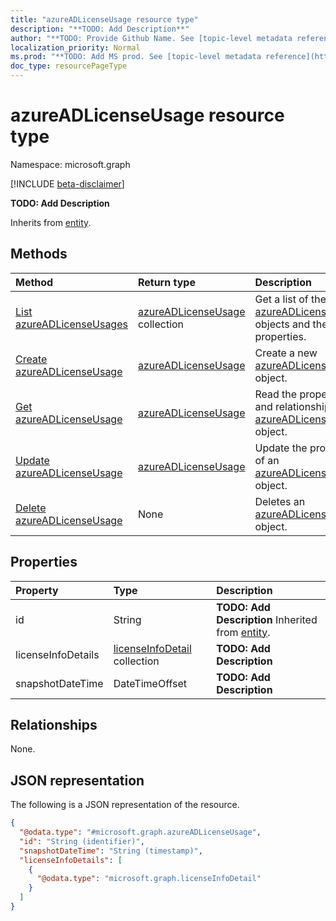 ```yaml
---
title: "azureADLicenseUsage resource type"
description: "**TODO: Add Description**"
author: "**TODO: Provide Github Name. See [topic-level metadata reference](https://msgo.azurewebsites.net/add/document/guidelines/metadata.html#topic-level-metadata)**"
localization_priority: Normal
ms.prod: "**TODO: Add MS prod. See [topic-level metadata reference](https://msgo.azurewebsites.net/add/document/guidelines/metadata.html#topic-level-metadata)**"
doc_type: resourcePageType
---
```


# azureADLicenseUsage resource type

Namespace: microsoft.graph

[!INCLUDE [beta-disclaimer](../../includes/beta-disclaimer.md)]

**TODO: Add Description**


Inherits from [entity](../resources/entity.md).

## Methods
|Method|Return type|Description|
|:---|:---|:---|
|[List azureADLicenseUsages](../api/azureadlicenseusage-list.md)|[azureADLicenseUsage](../resources/azureadlicenseusage.md) collection|Get a list of the [azureADLicenseUsage](../resources/azureadlicenseusage.md) objects and their properties.|
|[Create azureADLicenseUsage](../api/azureadlicenseusage-create.md)|[azureADLicenseUsage](../resources/azureadlicenseusage.md)|Create a new [azureADLicenseUsage](../resources/azureadlicenseusage.md) object.|
|[Get azureADLicenseUsage](../api/azureadlicenseusage-get.md)|[azureADLicenseUsage](../resources/azureadlicenseusage.md)|Read the properties and relationships of an [azureADLicenseUsage](../resources/azureadlicenseusage.md) object.|
|[Update azureADLicenseUsage](../api/azureadlicenseusage-update.md)|[azureADLicenseUsage](../resources/azureadlicenseusage.md)|Update the properties of an [azureADLicenseUsage](../resources/azureadlicenseusage.md) object.|
|[Delete azureADLicenseUsage](../api/azureadlicenseusage-delete.md)|None|Deletes an [azureADLicenseUsage](../resources/azureadlicenseusage.md) object.|

## Properties
|Property|Type|Description|
|:---|:---|:---|
|id|String|**TODO: Add Description** Inherited from [entity](../resources/entity.md).|
|licenseInfoDetails|[licenseInfoDetail](../resources/licenseinfodetail.md) collection|**TODO: Add Description**|
|snapshotDateTime|DateTimeOffset|**TODO: Add Description**|

## Relationships
None.

## JSON representation
The following is a JSON representation of the resource.
<!-- {
  "blockType": "resource",
  "keyProperty": "id",
  "@odata.type": "microsoft.graph.azureADLicenseUsage",
  "baseType": "microsoft.graph.entity",
  "openType": false
}
-->
``` json
{
  "@odata.type": "#microsoft.graph.azureADLicenseUsage",
  "id": "String (identifier)",
  "snapshotDateTime": "String (timestamp)",
  "licenseInfoDetails": [
    {
      "@odata.type": "microsoft.graph.licenseInfoDetail"
    }
  ]
}
```

